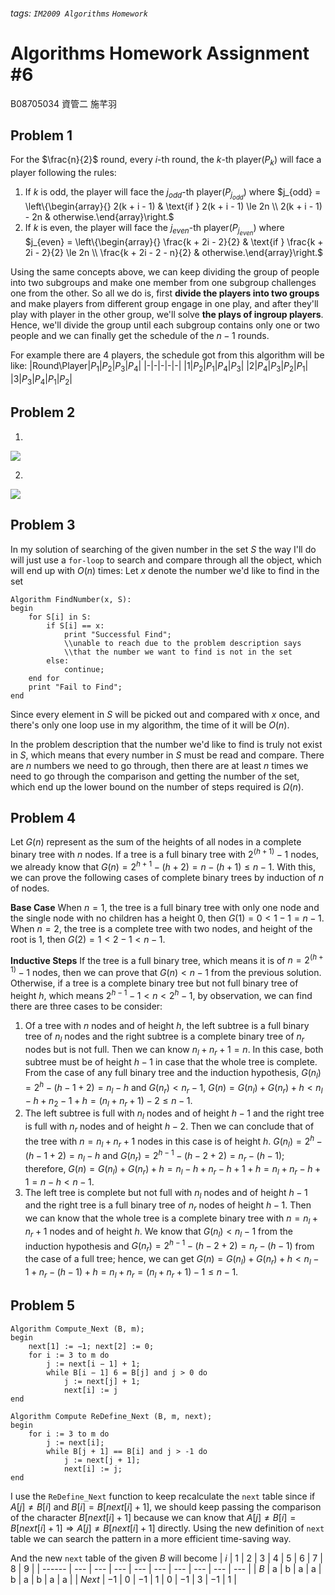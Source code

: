 ###### tags: `IM2009 Algorithms` `Homework`
# Algorithms Homework Assignment #6
B08705034 資管二 施芊羽
## Problem 1
For the $\frac{n}{2}$ round, every $i$-th round, the $k$-th player($P_k$) will face a player following the rules:
1. If $k$ is odd, the player will face the $j_{odd}$-th player($P_{j_{odd}}$) where $j_{odd} = \left\{\begin{array}{} 2(k + i - 1) & \text{if } 2(k + i - 1) \le 2n \\ 2(k + i - 1) - 2n & otherwise.\end{array}\right.$ 
2. If $k$ is even, the player will face the $j_{even}$-th player($P_{j_{even}}$) where $j_{even} = \left\{\begin{array}{} \frac{k + 2i - 2}{2} & \text{if } \frac{k + 2i - 2}{2} \le 2n \\ \frac{k + 2i - 2 - n}{2} & otherwise.\end{array}\right.$ 

Using the same concepts above, we can keep dividing the group of people into two subgroups and make one member from one subgroup challenges one from the other. So all we do is, first **divide the players into two groups** and make players from different group engage in one play, and after they'll play with player in the other group, we'll solve **the plays of ingroup players**. Hence, we'll divide the group until each subgroup contains only one or two people and we can finally get the schedule of the $n - 1$ rounds. 

For example there are 4 players, the schedule got from this algorithm will be like:
|Round\Player|$P_1$|$P_2$|$P_3$|$P_4$|
|-|-|-|-|-|
|1|$P_2$|$P_1$|$P_4$|$P_3$|
|2|$P_4$|$P_3$|$P_2$|$P_1$|
|3|$P_3$|$P_4$|$P_1$|$P_2$|


## Problem 2
1. 
![](https://i.imgur.com/YntFba9.png)

2. 
![](https://i.imgur.com/j4C68Sp.png)


## Problem 3
In my solution of searching of the given number in the 
set $S$ the way I'll do will just use a ```for-loop``` to search and compare through all the object, which will end up with $O(n)$ times: Let $x$ denote the number we'd like to find in the set
```cpp=
Algorithm FindNumber(x, S):
begin
    for S[i] in S:
        if S[i] == x:
            print "Successful Find"; 
            \\unable to reach due to the problem description says 
            \\that the number we want to find is not in the set
        else:
            continue;
    end for
    print "Fail to Find";
end
```
Since every element in $S$ will be picked out and compared with $x$ once, and there's only one loop use in my algorithm, the time of it will be $O(n)$.  

In the problem description that the number we'd like to find is truly not exist in $S$, which means that every number in $S$ must be read and compare. There are $n$ numbers we need to go through, then there are at least $n$ times we need to go through the comparison and getting the number of the set, which end up the lower bound on the number of steps required is $\Omega(n)$. 


## Problem 4
Let $G(n)$ represent as the sum of the heights of all nodes in a complete binary tree with $n$ nodes. If a tree is a full binary tree with $2^{(h + 1)} - 1$ nodes, we already know that $G(n) = 2^{h + 1} - (h + 2) = n - (h + 1) \le n - 1$. With this, we can prove the following cases of complete binary trees by induction of $n$ of nodes.  

**Base Case**
When $n = 1$, the tree is a full binary tree with only one node and the single node with no children has a height $0$, then $G(1) = 0 \lt 1 - 1 = n - 1$.  
When $n = 2$, the tree is a complete tree with two nodes, and height of the root is $1$, then $G(2) = 1 \lt 2 - 1 \lt n - 1$.

**Inductive Steps**
If the tree is a full binary tree, which means it is of $n = 2^{(h + 1)} - 1$ nodes, then we can prove that $G(n) \lt n - 1$ from the previous solution. Otherwise, if a tree is a complete binary tree but not full binary tree of height $h$, which means $2^{h - 1} - 1 \lt n \lt 2^h - 1$, by observation, we can find there are three cases to be consider: 
1. Of a tree with $n$ nodes and of height $h$, the left subtree is a full binary tree of $n_l$ nodes and the right subtree is a complete binary tree of $n_r$ nodes but is not full. Then we can know $n_l + n_r + 1 = n$. In this case, both subtree must be of height $h - 1$ in case that the whole tree is complete. From the case of any full binary tree and the induction hypothesis, $G(n_l) = 2^{h} - (h - 1 + 2) = n_l - h$ and $G(n_r) \lt n_r - 1$, $G(n) = G(n_l) + G(n_r) + h \lt  n_l - h + n_2 - 1 + h = (n_l + n_r + 1) - 2 \le n - 1$.
2. The left subtree is full with $n_l$ nodes and of height $h - 1$ and the right tree is full with $n_r$ nodes and of height $h - 2$. Then we can conclude that of the tree with $n = n_l + n_r + 1$ nodes in this case is of height $h$. $G(n_l) = 2^{h} - (h - 1 + 2) = n_l - h$ and $G(n_r) = 2^{h - 1} - (h - 2 + 2) = n_r - (h - 1)$; therefore, $G(n) = G(n_l) + G(n_r) + h = n_l - h + n_r - h + 1 + h = n_l + n_r - h + 1 = n - h \lt n - 1$.
3. The left tree is complete but not full with $n_l$ nodes and of height $h - 1$ and the right tree is a full binary tree of $n_r$ nodes of height $h - 1$. Then we can know that the whole tree is a complete binary tree with $n = n_l + n_r + 1$ nodes and of height $h$. We know that $G(n_l) \lt n_l - 1$ from the induction hypothesis and $G(n_r) = 2^{h - 1} - (h - 2 + 2) = n_r - (h - 1)$ from the case of a full tree; hence, we can get $G(n) = G(n_l) + G(n_r) + h \lt n_l - 1 + n_r - (h - 1) + h = n_l + n_r = (n_l + n_r + 1) - 1 \le n - 1$.


## Problem 5
```cpp=
Algorithm Compute_Next (B, m);
begin
    next[1] := −1; next[2] := 0;
    for i := 3 to m do
        j := next[i − 1] + 1;
        while B[i − 1] 6 = B[j] and j > 0 do
            j := next[j] + 1;
            next[i] := j
end
```
```cpp=
Algorithm Compute ReDefine_Next (B, m, next);
begin
    for i := 3 to m do
        j := next[i];
        while B[j + 1] == B[i] and j > -1 do
            j := next[j + 1];
            next[i] := j;
end
```
I use the `ReDefine_Next` function to keep recalculate the `next` table since if $A[j] \ne B[i]$ and $B[i] = B[next[i] + 1]$, we should keep passing the comparison of the character $B[next[i] + 1]$ because we can know that $A[j] \ne B[i] = B[next[i] + 1] \Rightarrow A[j] \ne B[next[i] + 1]$ directly. Using the new definition of `next` table we can search the pattern in a more efficient time-saving way. 

And the new `next` table of the given $B$ will become
| $i$ | 1   | 2   | 3   | 4   | 5   | 6   | 7   | 8    | 9   |
| ------ | --- | --- | --- | --- | --- | --- | --- | --- | --- |
| $B$ |  a   |  b  | a  | a  | b  | a  | b  | a  | a  |
| $Next$ | $-1$ | $0$ | $-1$ | $1$ | $0$ | $-1$ | $3$ | $-1$ | $1$ |